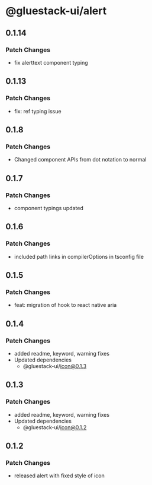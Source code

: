 # @gluestack-ui/alert

## 0.1.14

### Patch Changes

- fix alerttext component typing

## 0.1.13

### Patch Changes

- fix: ref typing issue

## 0.1.8

### Patch Changes

- Changed component APIs from dot notation to normal

## 0.1.7

### Patch Changes

- component typings updated

## 0.1.6

### Patch Changes

- included path links in compilerOptions in tsconfig file

## 0.1.5

### Patch Changes

- feat: migration of hook to react native aria

## 0.1.4

### Patch Changes

- added readme, keyword, warning fixes
- Updated dependencies
  - @gluestack-ui/icon@0.1.3

## 0.1.3

### Patch Changes

- added readme, keyword, warning fixes
- Updated dependencies
  - @gluestack-ui/icon@0.1.2

## 0.1.2

### Patch Changes

- released alert with fixed style of icon
